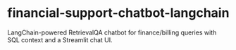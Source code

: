 # financial-support-chatbot-langchain
LangChain-powered RetrievalQA chatbot for finance/billing queries with SQL context and a Streamlit chat UI.
